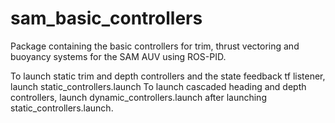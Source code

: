 # sam_basic_controllers

Package containing the basic controllers for trim, thrust vectoring and buoyancy systems for the SAM AUV using ROS-PID.

To launch static trim and depth controllers and the state feedback tf listener, launch static_controllers.launch
To launch cascaded heading and depth controllers, launch dynamic_controllers.launch after launching static_controllers.launch.
